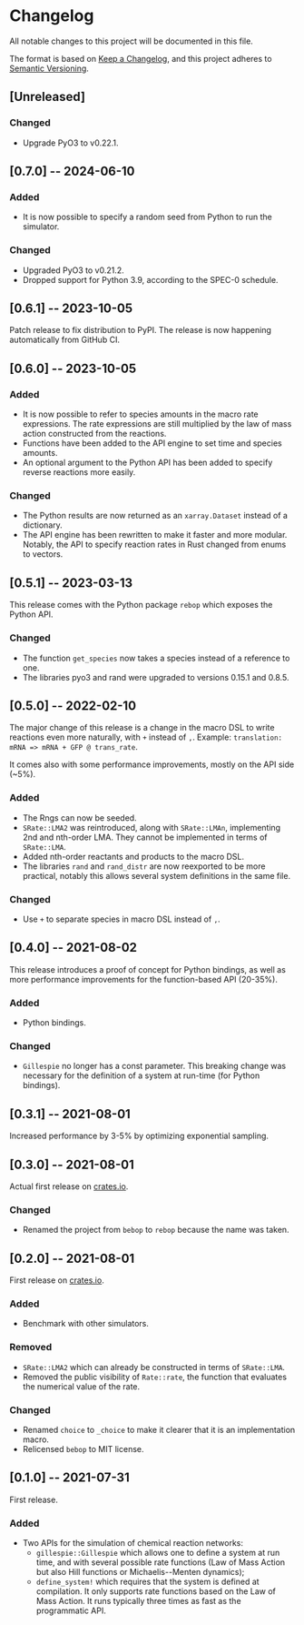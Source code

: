 # Changelog

All notable changes to this project will be documented in this file.

The format is based on [Keep a Changelog](https://keepachangelog.com/en/1.0.0/),
and this project adheres to [Semantic Versioning](https://semver.org/spec/v2.0.0.html).

## [Unreleased]

### Changed

* Upgrade PyO3 to v0.22.1.

## [0.7.0] -- 2024-06-10

### Added

* It is now possible to specify a random seed from Python to run the simulator.

### Changed

* Upgraded PyO3 to v0.21.2.
* Dropped support for Python 3.9, according to the SPEC-0 schedule.

## [0.6.1] -- 2023-10-05

Patch release to fix distribution to PyPI.  The release is now happening
automatically from GitHub CI.

## [0.6.0] -- 2023-10-05

### Added

* It is now possible to refer to species amounts in the macro rate expressions.
  The rate expressions are still multiplied by the law of mass action
  constructed from the reactions.
* Functions have been added to the API engine to set time and species amounts.
* An optional argument to the Python API has been added to specify reverse
  reactions more easily.

### Changed

* The Python results are now returned as an `xarray.Dataset` instead of a
  dictionary.
* The API engine has been rewritten to make it faster and more modular.
  Notably, the API to specify reaction rates in Rust changed from enums to
  vectors.

## [0.5.1] -- 2023-03-13

This release comes with the Python package `rebop` which exposes the Python
API.

### Changed

* The function `get_species` now takes a species instead of a reference to one.
* The libraries pyo3 and rand were upgraded to versions 0.15.1 and 0.8.5.

## [0.5.0] -- 2022-02-10

The major change of this release is a change in the macro DSL to write
reactions even more naturally, with `+` instead of `,`.  Example:
`translation: mRNA => mRNA + GFP @ trans_rate`.

It comes also with some performance improvements, mostly on the API side (~5%).

### Added

* The Rngs can now be seeded.
* `SRate::LMA2` was reintroduced, along with `SRate::LMAn`, implementing
    2nd and nth-order LMA.  They cannot be implemented in terms of
    `SRate::LMA`.
* Added nth-order reactants and products to the macro DSL.
* The libraries `rand` and `rand_distr` are now reexported to be more
    practical, notably this allows several system definitions in the
    same file.

### Changed

* Use `+` to separate species in macro DSL instead of `,`.

## [0.4.0] -- 2021-08-02

This release introduces a proof of concept for Python bindings, as well
as more performance improvements for the function-based API (20-35%).

### Added

* Python bindings.

### Changed

* `Gillespie` no longer has a const parameter.  This breaking change
    was necessary for the definition of a system at run-time (for
    Python bindings).

## [0.3.1] -- 2021-08-01

Increased performance by 3-5% by optimizing exponential sampling.

## [0.3.0] -- 2021-08-01

Actual first release on [crates.io](https://crates.io).

### Changed

* Renamed the project from `bebop` to `rebop` because the name was taken.

## [0.2.0] -- 2021-08-01

First release on [crates.io](https://crates.io).

### Added

* Benchmark with other simulators.

### Removed

* `SRate::LMA2` which can already be constructed in terms of
    `SRate::LMA`.
* Removed the public visibility of `Rate::rate`, the function that
    evaluates the numerical value of the rate.

### Changed

* Renamed `choice` to `_choice` to make it clearer that it is an
    implementation macro.
* Relicensed `bebop` to MIT license.

## [0.1.0] -- 2021-07-31

First release.

### Added

* Two APIs for the simulation of chemical reaction networks:
    * `gillespie::Gillespie` which allows one to define a system at run
        time, and with several possible rate functions (Law of Mass Action
        but also Hill functions or Michaelis--Menten dynamics);
    * `define_system!` which requires that the system is defined at
        compilation.  It only supports rate functions based on the Law
        of Mass Action.  It runs typically three times as fast as the
        programmatic API.
